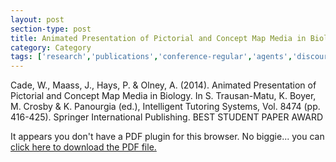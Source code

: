 ```yaml
---
layout: post
section-type: post
title: Animated Presentation of Pictorial and Concept Map Media in Biology
category: Category
tags: ['research','publications','conference-regular','agents','discourse','education-research','guru','its','award']
---
```

Cade, W., Maass, J., Hays, P. & Olney, A. (2014). Animated Presentation of Pictorial and Concept Map Media in Biology. In S. Trausan-Matu, K. Boyer, M. Crosby & K. Panourgia (ed.), Intelligent Tutoring Systems, Vol. 8474 (pp. 416-425). Springer International Publishing. BEST STUDENT PAPER AWARD 

<object data="https://umdrive.memphis.edu/aolney/public/publications/cade-its-2014.pdf" type="application/pdf" width="100%" height="600px">
 
  <p>It appears you don't have a PDF plugin for this browser.
  No biggie... you can <a href="https://umdrive.memphis.edu/aolney/public/publications/cade-its-2014.pdf">click here to
  download the PDF file.</a></p>
  
</object>
